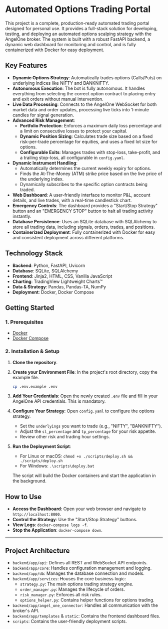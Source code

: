 # Automated Options Trading Portal

This project is a complete, production-ready automated trading portal designed for personal use. It provides a full-stack solution for developing, testing, and deploying an automated options scalping strategy with the AngelOne broker. The system is built with a robust FastAPI backend, a dynamic web dashboard for monitoring and control, and is fully containerized with Docker for easy deployment.

## Key Features

-   **Dynamic Options Strategy**: Automatically trades options (Calls/Puts) on underlying indices like NIFTY and BANKNIFTY.
-   **Autonomous Execution**: The bot is fully autonomous. It handles everything from selecting the correct option contract to placing entry and exit orders without manual intervention.
-   **Live Data Processing**: Connects to the AngelOne WebSocket for both market data and order updates, processing live ticks into 1-minute candles for signal generation.
-   **Advanced Risk Management**:
    -   **Portfolio Protection**: Enforces a maximum daily loss percentage and a limit on consecutive losses to protect your capital.
    -   **Dynamic Position Sizing**: Calculates trade size based on a fixed risk-per-trade percentage for equities, and uses a fixed lot size for options.
    -   **Configurable Exits**: Manages trades with stop-loss, take-profit, and a trailing stop-loss, all configurable in `config.yaml`.
-   **Dynamic Instrument Handling**:
    -   Automatically determines the current weekly expiry for options.
    -   Finds the At-The-Money (ATM) strike price based on the live price of the underlying index.
    -   Dynamically subscribes to the specific option contracts being traded.
-   **Web Dashboard**: A user-friendly interface to monitor P&L, account details, and live trades, with a real-time candlestick chart.
-   **Emergency Controls**: The dashboard provides a "Start/Stop Strategy" button and an "EMERGENCY STOP" button to halt all trading activity instantly.
-   **Database Persistence**: Uses an SQLite database with SQLAlchemy to store all trading data, including signals, orders, trades, and positions.
-   **Containerized Deployment**: Fully containerized with Docker for easy and consistent deployment across different platforms.

## Technology Stack

-   **Backend**: Python, FastAPI, Uvicorn
-   **Database**: SQLite, SQLAlchemy
-   **Frontend**: Jinja2, HTML, CSS, Vanilla JavaScript
-   **Charting**: TradingView Lightweight Charts™
-   **Data & Strategy**: Pandas, Pandas-TA, NumPy
-   **Deployment**: Docker, Docker Compose

## Getting Started

### 1. Prerequisites

-   [Docker](https://www.docker.com/get-started)
-   [Docker Compose](https://docs.docker.com/compose/install/)

### 2. Installation & Setup

1.  **Clone the repository**.

2.  **Create your Environment File**: In the project's root directory, copy the example file.
    ```sh
    cp .env.example .env
    ```

3.  **Add Your Credentials**: Open the newly created `.env` file and fill in your AngelOne API credentials. This is mandatory.

4.  **Configure Your Strategy**: Open `config.yaml` to configure the options strategy.
    -   Set the `underlyings` you want to trade (e.g., "NIFTY", "BANKNIFTY").
    -   Adjust the `sl_percentage` and `tp_percentage` for your risk appetite.
    -   Review other risk and trading hour settings.

5.  **Run the Deployment Script**:
    -   For Linux or macOS: `chmod +x ./scripts/deploy.sh && ./scripts/deploy.sh`
    -   For Windows: `.\scripts\deploy.bat`

    The script will build the Docker containers and start the application in the background.

## How to Use

-   **Access the Dashboard**: Open your web browser and navigate to `http://localhost:8000`.
-   **Control the Strategy**: Use the "Start/Stop Strategy" buttons.
-   **View Logs**: `docker-compose logs -f`.
-   **Stop the Application**: `docker-compose down`.

---

## Project Architecture

-   `backend/app/api`: Defines all REST and WebSocket API endpoints.
-   `backend/app/core`: Handles configuration management and logging.
-   `backend/app/db`: Manages the database connection and models.
-   `backend/app/services`: Houses the core business logic:
    -   `strategy.py`: The main options trading strategy engine.
    -   `order_manager.py`: Manages the lifecycle of orders.
    -   `risk_manager.py`: Enforces all risk rules.
    -   `options_helper.py`: Contains helper functions for options trading.
-   `backend/app/angel_one_connector`: Handles all communication with the broker's API.
-   `backend/app/templates` & `static`: Contains the frontend dashboard files.
-   `scripts`: Contains the user-friendly deployment scripts.